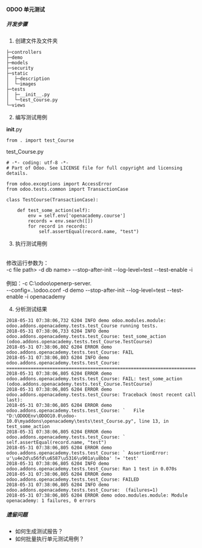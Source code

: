 #### ODOO 单元测试

##### 开发步骤
1. 创建文件及文件夹
```
├─controllers
├─demo
├─models
├─security
├─static
│  ├─description
│  └─images
├─tests
│  ├─__init__.py
│  └─test_Course.py
└─views
```
2. 编写测试用例

__init__.py

```
from . import test_Course
```
test_Course.py

```
# -*- coding: utf-8 -*-
# Part of Odoo. See LICENSE file for full copyright and licensing details.

from odoo.exceptions import AccessError
from odoo.tests.common import TransactionCase

class TestCourse(TransactionCase):

    def test_some_action(self):
        env = self.env['openacademy.course']
        records = env.search([])
        for record in records:
            self.assertEqual(record.name, "test")
```


3. 执行测试用例

<br/>修改运行参数为：
<br/>-c file path> -d db name> --stop-after-init --log-level=test --test-enable -i
<br/>
<br/>例如：-c C:\odoo\openerp-server.
<br/>--config=..\odoo.conf -d demo  --stop-after-init --log-level=test --test-enable -i openacademy

4. 分析测试结果

```
2018-05-31 07:38:06,732 6204 INFO demo odoo.modules.module: odoo.addons.openacademy.tests.test_Course running tests.
2018-05-31 07:38:06,733 6204 INFO demo odoo.addons.openacademy.tests.test_Course: test_some_action (odoo.addons.openacademy.tests.test_Course.TestCourse)
2018-05-31 07:38:06,802 6204 ERROR demo odoo.addons.openacademy.tests.test_Course: FAIL
2018-05-31 07:38:06,803 6204 INFO demo odoo.addons.openacademy.tests.test_Course: ======================================================================
2018-05-31 07:38:06,805 6204 ERROR demo odoo.addons.openacademy.tests.test_Course: FAIL: test_some_action (odoo.addons.openacademy.tests.test_Course.TestCourse)
2018-05-31 07:38:06,805 6204 ERROR demo odoo.addons.openacademy.tests.test_Course: Traceback (most recent call last):
2018-05-31 07:38:06,805 6204 ERROR demo odoo.addons.openacademy.tests.test_Course: `   File "D:\ODOOEnv\ODOO10.0\odoo-10.0\myaddons\openacademy\tests\test_Course.py", line 13, in test_some_action
2018-05-31 07:38:06,805 6204 ERROR demo odoo.addons.openacademy.tests.test_Course: `     self.assertEqual(record.name, "test")
2018-05-31 07:38:06,805 6204 ERROR demo odoo.addons.openacademy.tests.test_Course: ` AssertionError: u'\u4e2d\u56fd\u6587\u5316\u901a\u8bba' != 'test'
2018-05-31 07:38:06,805 6204 INFO demo odoo.addons.openacademy.tests.test_Course: Ran 1 test in 0.070s
2018-05-31 07:38:06,805 6204 ERROR demo odoo.addons.openacademy.tests.test_Course: FAILED
2018-05-31 07:38:06,805 6204 INFO demo odoo.addons.openacademy.tests.test_Course:  (failures=1)
2018-05-31 07:38:06,805 6204 ERROR demo odoo.modules.module: Module openacademy: 1 failures, 0 errors
```


##### 遗留问题
- 如何生成测试报告？
- 如何批量执行单元测试用例？
